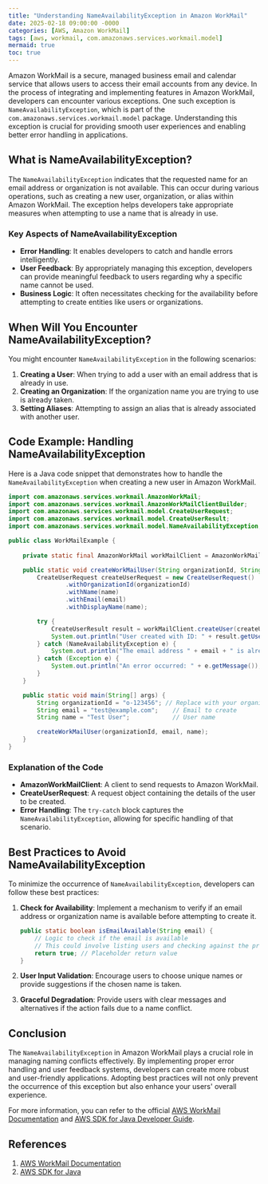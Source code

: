 ```yaml
---
title: "Understanding NameAvailabilityException in Amazon WorkMail"
date: 2025-02-18 09:00:00 -0000
categories: [AWS, Amazon WorkMail]
tags: [aws, workmail, com.amazonaws.services.workmail.model]
mermaid: true
toc: true
---
```



Amazon WorkMail is a secure, managed business email and calendar service that allows users to access their email accounts from any device. In the process of integrating and implementing features in Amazon WorkMail, developers can encounter various exceptions. One such exception is `NameAvailabilityException`, which is part of the `com.amazonaws.services.workmail.model` package. Understanding this exception is crucial for providing smooth user experiences and enabling better error handling in applications.

## What is NameAvailabilityException?

The `NameAvailabilityException` indicates that the requested name for an email address or organization is not available. This can occur during various operations, such as creating a new user, organization, or alias within Amazon WorkMail. The exception helps developers take appropriate measures when attempting to use a name that is already in use.

### Key Aspects of NameAvailabilityException

- **Error Handling**: It enables developers to catch and handle errors intelligently.
- **User Feedback**: By appropriately managing this exception, developers can provide meaningful feedback to users regarding why a specific name cannot be used.
- **Business Logic**: It often necessitates checking for the availability before attempting to create entities like users or organizations.

## When Will You Encounter NameAvailabilityException?

You might encounter `NameAvailabilityException` in the following scenarios:

1. **Creating a User**: When trying to add a user with an email address that is already in use.
2. **Creating an Organization**: If the organization name you are trying to use is already taken.
3. **Setting Aliases**: Attempting to assign an alias that is already associated with another user.

## Code Example: Handling NameAvailabilityException

Here is a Java code snippet that demonstrates how to handle the `NameAvailabilityException` when creating a new user in Amazon WorkMail.

```java
import com.amazonaws.services.workmail.AmazonWorkMail;
import com.amazonaws.services.workmail.AmazonWorkMailClientBuilder;
import com.amazonaws.services.workmail.model.CreateUserRequest;
import com.amazonaws.services.workmail.model.CreateUserResult;
import com.amazonaws.services.workmail.model.NameAvailabilityException;

public class WorkMailExample {
    
    private static final AmazonWorkMail workMailClient = AmazonWorkMailClientBuilder.defaultClient();

    public static void createWorkMailUser(String organizationId, String email, String name) {
        CreateUserRequest createUserRequest = new CreateUserRequest()
                .withOrganizationId(organizationId)
                .withName(name)
                .withEmail(email)
                .withDisplayName(name);

        try {
            CreateUserResult result = workMailClient.createUser(createUserRequest);
            System.out.println("User created with ID: " + result.getUserId());
        } catch (NameAvailabilityException e) {
            System.out.println("The email address " + email + " is already in use. Please choose a different email.");
        } catch (Exception e) {
            System.out.println("An error occurred: " + e.getMessage());
        }
    }

    public static void main(String[] args) {
        String organizationId = "o-123456"; // Replace with your organization ID
        String email = "test@example.com";    // Email to create
        String name = "Test User";            // User name

        createWorkMailUser(organizationId, email, name);
    }
}
```

### Explanation of the Code

- **AmazonWorkMailClient**: A client to send requests to Amazon WorkMail.
- **CreateUserRequest**: A request object containing the details of the user to be created.
- **Error Handling**: The `try-catch` block captures the `NameAvailabilityException`, allowing for specific handling of that scenario.

## Best Practices to Avoid NameAvailabilityException

To minimize the occurrence of `NameAvailabilityException`, developers can follow these best practices:

1. **Check for Availability**: Implement a mechanism to verify if an email address or organization name is available before attempting to create it.

   ```java
   public static boolean isEmailAvailable(String email) {
       // Logic to check if the email is available
       // This could involve listing users and checking against the provided email
       return true; // Placeholder return value
   }
   ```

2. **User Input Validation**: Encourage users to choose unique names or provide suggestions if the chosen name is taken.
3. **Graceful Degradation**: Provide users with clear messages and alternatives if the action fails due to a name conflict.

## Conclusion

The `NameAvailabilityException` in Amazon WorkMail plays a crucial role in managing naming conflicts effectively. By implementing proper error handling and user feedback systems, developers can create more robust and user-friendly applications. Adopting best practices will not only prevent the occurrence of this exception but also enhance your users' overall experience. 

For more information, you can refer to the official [AWS WorkMail Documentation](https://docs.aws.amazon.com/workmail/index.html) and [AWS SDK for Java Developer Guide](https://docs.aws.amazon.com/sdk-for-java/latest/developer-guide/home.html).

## References

1. [AWS WorkMail Documentation](https://docs.aws.amazon.com/workmail/index.html)
2. [AWS SDK for Java](https://docs.aws.amazon.com/sdk-for-java/latest/developer-guide/home.html)